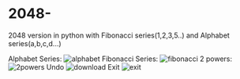 # 2048-
2048 version in python with Fibonacci series(1,2,3,5..) and Alphabet series(a,b,c,d...)

Alphabet Series:
![alphabet](https://cloud.githubusercontent.com/assets/17685167/23596085/60f3e1a0-024d-11e7-8448-fd9933867899.png)
Fibonacci Series:
![fibonacci](https://cloud.githubusercontent.com/assets/17685167/23596195/2b28280a-024e-11e7-9f1d-0107a31eff62.png)
2 powers:
![2powers](https://cloud.githubusercontent.com/assets/17685167/23596147/d5d43ccc-024d-11e7-8c0e-b2e0527248fc.png)
Undo
![download](https://cloud.githubusercontent.com/assets/17685167/23596339/8178b340-024f-11e7-91bd-7e2fc8ab815b.jpeg)
Exit
![exit](https://cloud.githubusercontent.com/assets/17685167/23596293/2caf9482-024f-11e7-9433-647b710c54bb.png)


